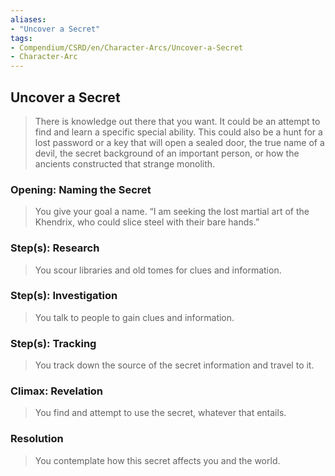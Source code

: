 ```yaml
---
aliases: 
- "Uncover a Secret"
tags: 
- Compendium/CSRD/en/Character-Arcs/Uncover-a-Secret
- Character-Arc
---
```

## Uncover a Secret
>There is knowledge out there that you want. It could be an attempt to find and learn a specific special ability. This could also be a hunt for a lost password or a key that will open a sealed door, the true name of a devil, the secret background of an important person, or how the ancients constructed that strange monolith.
### Opening: Naming the Secret  
>You give your goal a name. “I am seeking the lost martial art of the Khendrix, who could slice steel with their bare hands.” 
### Step(s): Research  
>You scour libraries and old tomes for clues and information.
### Step(s): Investigation  
>You talk to people to gain clues and information.
### Step(s): Tracking  
>You track down the source of the secret information and travel to it.
### Climax: Revelation  
>You find and attempt to use the secret, whatever that entails. 
### Resolution  
>You contemplate how this secret affects you and the world.